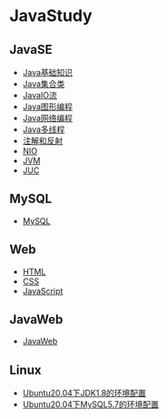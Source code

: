 # JavaStudy
## JavaSE

- [Java基础知识](/JavaSE/JAVA_基础知识/Java基础知识.md)
- [Java集合类](/JavaSE/集合类/集合类.md)
- [JavaIO流](/JavaSE/JAVA_IO流/IO流.md)
- [Java图形编程](/JavaSE/JAVA_GUI/GUI.md)
- [Java网络编程](/JavaSE/JAVA_网络编程/Java网络编程.md)
- [Java多线程](/JavaSE/JAVA_多线程/Java多线程.md)
- [注解和反射](/JavaSE/JAVA_注解和反射/注解和反射.md)
- [NIO](/JavaSE/JAVA_NIO/NIO.md)
- [JVM](/JavaSE/JAVA_JVM/JVM.md)
- [JUC](/JavaSE/JAVA_JUC/JUC.md)

## MySQL

- [MySQL](/MySQL/mysql.md)

## Web

- [HTML](/Web/HTML/HTML.md)
- [CSS](/Web/CSS/CSS.md)
- [JavaScript](/Web/JavaScript/JS.md)

## JavaWeb

- [JavaWeb](/JavaWeb/JavaWeb.md)

## Linux

- [Ubuntu20.04下JDK1.8的环境配置]()
- [Ubuntu20.04下MySQL5.7的环境配置]()
